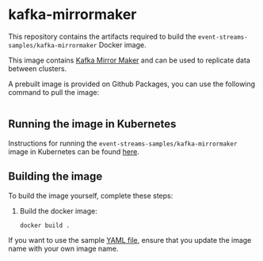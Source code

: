 # kafka-mirrormaker

This repository contains the artifacts required to build the `event-streams-samples/kafka-mirrormaker` Docker image.

This image contains [Kafka Mirror Maker](http://kafka.apache.org/documentation/#basic_ops_mirror_maker) and can be used to replicate data between clusters.

A prebuilt image is provided on Github Packages, you can use the following command to pull the image:

```docker pull ghcr.io/ibm-messaging/event-streams-samples/kafka-mirrormaker:latest
```

## Running the image in Kubernetes

Instructions for running the `event-streams-samples/kafka-mirrormaker` image in Kubernetes can be found [here](IKS/README.md).

## Building the image

To build the image yourself, complete these steps:

1. Build the docker image:
    ```shell
    docker build .
    ```
If you want to use the sample [YAML file](IKS/kafka-mirrormaker.yaml), ensure that you update the image name with your own image name.
